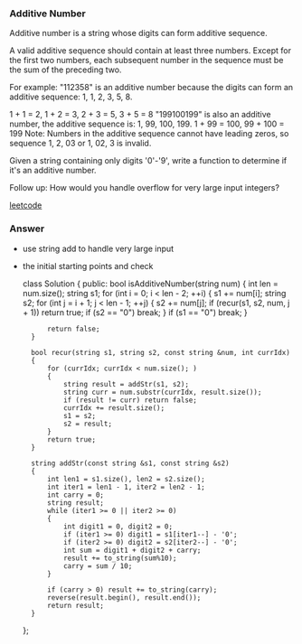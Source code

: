 ### Additive Number
Additive number is a string whose digits can form additive sequence.

A valid additive sequence should contain at least three numbers. Except for the first two numbers, each subsequent number in the sequence must be the sum of the preceding two.

For example:
"112358" is an additive number because the digits can form an additive sequence: 1, 1, 2, 3, 5, 8.

1 + 1 = 2, 1 + 2 = 3, 2 + 3 = 5, 3 + 5 = 8
"199100199" is also an additive number, the additive sequence is: 1, 99, 100, 199.
1 + 99 = 100, 99 + 100 = 199
Note: Numbers in the additive sequence cannot have leading zeros, so sequence 1, 2, 03 or 1, 02, 3 is invalid.

Given a string containing only digits '0'-'9', write a function to determine if it's an additive number.

Follow up:
How would you handle overflow for very large input integers?

[leetcode](https://leetcode.com/problems/additive-number/description/)

### Answer 
* use string add to handle very large input
* the initial starting points and check

	class Solution {
	public:
	    bool isAdditiveNumber(string num) {
	        int len = num.size();
	        string s1;
	        for (int i = 0; i < len - 2; ++i)
	        {
	            s1 += num[i];
	            string s2;
	            for (int j = i + 1; j < len - 1; ++j)
	            {
	                s2 += num[j];
	                if (recur(s1, s2, num, j + 1)) return true;
	                if (s2 == "0") break;
	            }
	            if (s1 == "0") break;
	        }
	        
	        return false;
	    }
	    
	    bool recur(string s1, string s2, const string &num, int currIdx)
	    {
	        for (currIdx; currIdx < num.size(); )
	        {
	            string result = addStr(s1, s2);
	            string curr = num.substr(currIdx, result.size());
	            if (result != curr) return false;
	            currIdx += result.size();
	            s1 = s2;
	            s2 = result;
	        }
	        return true;
	    }
	    
	    string addStr(const string &s1, const string &s2)
	    {
	        int len1 = s1.size(), len2 = s2.size();
	        int iter1 = len1 - 1, iter2 = len2 - 1;
	        int carry = 0;
	        string result;
	        while (iter1 >= 0 || iter2 >= 0)
	        {
	            int digit1 = 0, digit2 = 0;
	            if (iter1 >= 0) digit1 = s1[iter1--] - '0';
	            if (iter2 >= 0) digit2 = s2[iter2--] - '0';
	            int sum = digit1 + digit2 + carry;
	            result += to_string(sum%10);
	            carry = sum / 10;
	        }
	        
	        if (carry > 0) result += to_string(carry);
	        reverse(result.begin(), result.end());
	        return result;
	    }
	};